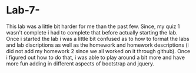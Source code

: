 # Lab-7-

This lab was a little bit harder for me than the past few. Since, my quiz 1 wasn't complete i had to complete that before actually starting the lab. Once i started the lab i was a little bit confused as to how to format the labs and lab discriptions as well as the homework and homework descriptions (i did not add my homework 2 since we all worked on it through github). Once i figured out how to do that, i was able to play around a bit more and have more fun adding in different aspects of bootstrap and jquery. 
